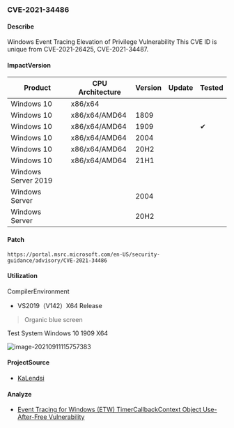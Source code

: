 ### CVE-2021-34486

#### Describe

 Windows Event Tracing Elevation of Privilege Vulnerability This CVE ID is unique from CVE-2021-26425, CVE-2021-34487.

#### ImpactVersion

| Product             | CPU Architecture | Version | Update | Tested   |
| ------------------- | ---------------- | ------- | ------ | -------- |
| Windows 10          | x86/x64          |         |        |          |
| Windows 10          | x86/x64/AMD64    | 1809    |        |          |
| Windows 10          | x86/x64/AMD64    | 1909    |        | &#10004; |
| Windows 10          | x86/x64/AMD64    | 2004    |        |          |
| Windows 10          | x86/x64/AMD64    | 20H2    |        |          |
| Windows 10          | x86/x64/AMD64    | 21H1    |        |          |
| Windows Server 2019 |                  |         |        |          |
| Windows Server      |                  | 2004    |        |          |
| Windows Server      |                  | 20H2    |        |          |

#### Patch

```
https://portal.msrc.microsoft.com/en-US/security-guidance/advisory/CVE-2021-34486
```

#### Utilization

CompilerEnvironment

- VS2019（V142）X64 Release

> Organic blue screen

Test System Windows 10 1909 X64 

![image-20210911115757383](https://raw.github.com/Ascotbe/Image/master/Kernelhub/CVE-2021-40449_Windows_10_1607_X64.gif)

#### ProjectSource

- [KaLendsi](https://github.com/KaLendsi/CVE-2021-34486)

#### Analyze

- [Event Tracing for Windows (ETW) TimerCallbackContext Object Use-After-Free Vulnerability](https://www.pixiepointsecurity.com/blog/advisory-cve-2021-34486.html)
